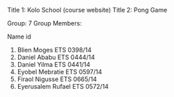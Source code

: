 Title 1: Kolo School (course website)
Title 2: Pong Game

Group: 7
Group Members:

   Name                    id

1. Blien Moges           ETS 0398/14
2. Daniel Ababu          ETS 0444/14
3. Daniel Yilma          ETS 0441/14
4. Eyobel Mebratie       ETS 0597/14
5. Firaol Nigusse        ETS 0665/14
6. Eyerusalem Rufael     ETS 0572/14
